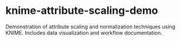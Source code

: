 # knime-attribute-scaling-demo
Demonstration of attribute scaling and normalization techniques using KNIME. Includes data visualization and workflow documentation.
